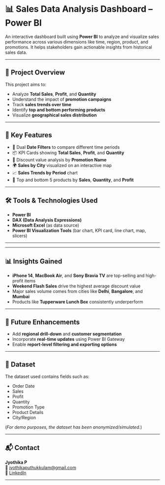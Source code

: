 # 📊 Sales Data Analysis Dashboard – Power BI

An interactive dashboard built using **Power BI** to analyze and visualize sales performance across various dimensions like time, region, product, and promotions. It helps stakeholders gain actionable insights from historical sales data.

---

## 🧩 Project Overview

This project aims to:
- Analyze **Total Sales**, **Profit**, and **Quantity**
- Understand the impact of **promotion campaigns**
- Track **sales trends over time**
- Identify **top and bottom performing products**
- Visualize **geographical sales distribution**

---

## 📌 Key Features

- 📅 Dual **Date Filters** to compare different time periods  
- 📦 KPI Cards showing **Total Sales**, **Profit**, and **Quantity**  
- 🎯 Discount value analysis by **Promotion Name**  
- 🌍 **Sales by City** visualized on an interactive map  
- 📈 **Sales Trends by Period** chart  
- 🥇 Top and bottom 5 products by **Sales**, **Quantity**, and **Profit**  

---

## 🛠️ Tools & Technologies Used

- **Power BI**
- **DAX (Data Analysis Expressions)**
- **Microsoft Excel** (as data source)
- **Power BI Visualization Tools** (bar chart, KPI card, line chart, map, slicers)

---



---

## 📊 Insights Gained

- **iPhone 14**, **MacBook Air**, and **Sony Bravia TV** are top-selling and high-profit items  
- **Weekend Flash Sales** drive the highest average discount value  
- Major sales volume comes from cities like **Delhi**, **Bangalore**, and **Mumbai**  
- Products like **Tupperware Lunch Box** consistently underperform  

---

## 🚀 Future Enhancements

- Add **regional drill-down** and **customer segmentation**
- Incorporate **real-time updates** using Power BI Gateway
- Enable **report-level filtering and exporting options**

---

## 📁 Dataset

The dataset used contains fields such as:
- Order Date
- Sales
- Profit
- Quantity
- Promotion Type
- Product Details
- City/Region

(*For demo purposes, the dataset has been anonymized/simulated.*)

---

## 📬 Contact

**Jyothika P**  
📧 jyothikaputhukkulam@gmail.com  
🔗 [LinkedIn](https://www.linkedin.com/in/jyothika-p-021349237)

---

